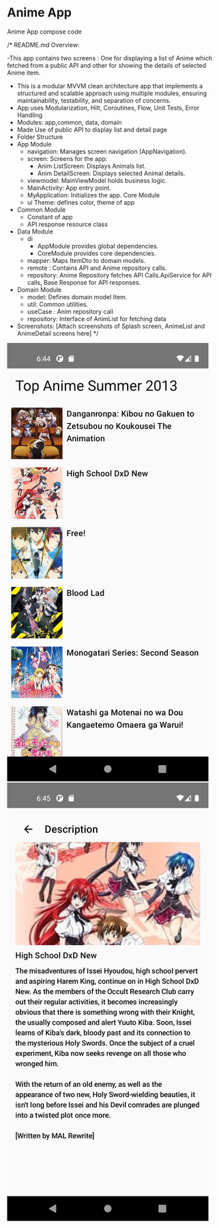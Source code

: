 # Anime App
Anime App compose code

/*
README.md Overview:

-This app contains two screens : One for displaying a list of Anime which fetched from a public API and 
 other for showing the details of selected Anime item.
- This is a modular MVVM clean architecture app that implements a structured and scalable approach using multiple
  modules, ensuring maintainability, testability, and separation of concerns.
- App uses Modularization, Hilt, Coroutines, Flow, Unit Tests, Error Handling
- Modules: app,common, data, domain
- Made Use of public API to display list and detail page
- Folder Structure
- App Module
  - navigation: Manages screen navigation (AppNavigation).
  - screen: Screens for the app:
      - Anim ListScreen: Displays Animals list.
      - Anim DetailScreen: Displays selected Animal details.
  - viewmodel: MainViewModel holds business logic.
  - MainActivity: App entry point.
  - MyApplication: Initializes the app. Core Module
  - ui Theme: defines color, theme of app
- Common Module
  - Constant of app
  - API response resource class
- Data Module
  - di
     - AppModule provides global dependencies.
     - CoreModule provides core dependencies. 
  - mapper: Maps ItemDto to domain models.
  - remote : Contains API and Anime repository calls.
  - repository: Anime Repository fetches API Calls.ApiService for API calls, Base Response for API responses.
- Domain Module
  - model: Defines domain model Item.
  - util: Common utilities.
  - useCase : Anim repository call
  - repository: Interface of AnimList for fetching data
- Screenshots: [Attach screenshots of Splash screen, AnimeList and AnimeDetail screens here]
*/

![Anime_list_screen.png](Anime_list_screen.png)
![Anime_detail_screen.png](Anime_detail_screen.png)